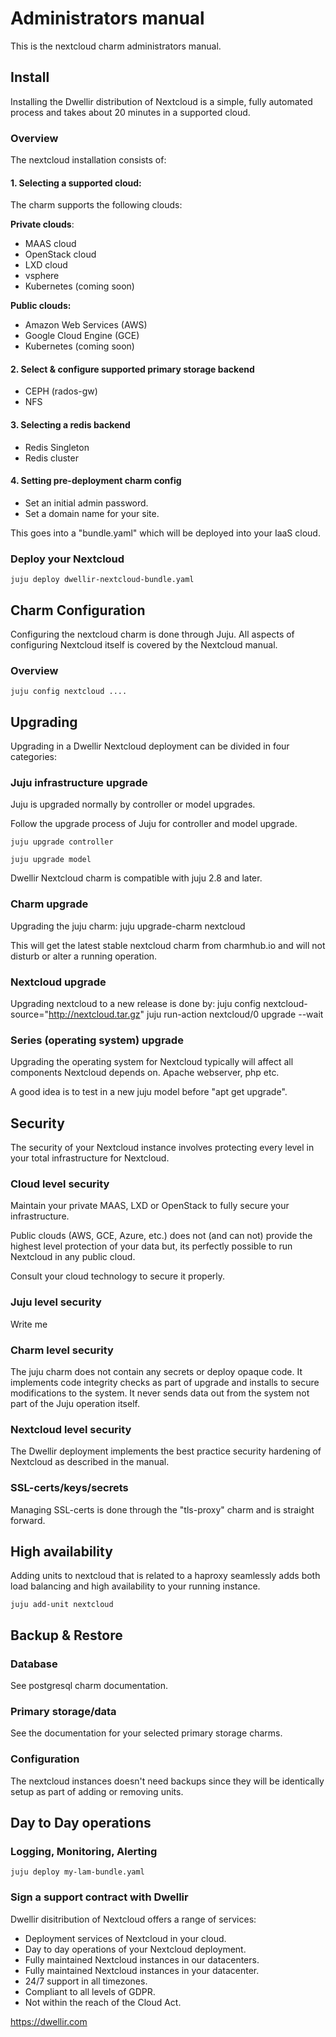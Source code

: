 # Administrators manual
This is the nextcloud charm administrators manual.

## Install
Installing the Dwellir distribution of Nextcloud 
is a simple, fully automated process and takes about 20 minutes 
in a supported cloud.

### Overview
The nextcloud installation consists of:

#### 1. Selecting a supported cloud:
The charm supports the following clouds:

**Private clouds**:

  * MAAS cloud
  * OpenStack cloud
  * LXD cloud
  * vsphere
  * Kubernetes (coming soon)

**Public clouds:**

* Amazon Web Services (AWS) 
* Google Cloud Engine (GCE)
* Kubernetes (coming soon)

#### 2. Select & configure supported primary storage backend
  * CEPH (rados-gw)
  * NFS
    
#### 3. Selecting a redis backend
  * Redis Singleton 
  * Redis cluster

#### 4. Setting pre-deployment charm config
* Set an initial admin password.
* Set a domain name for your site.

This goes into a "bundle.yaml" which will be deployed into your IaaS cloud.

### Deploy your Nextcloud

    juju deploy dwellir-nextcloud-bundle.yaml

## Charm Configuration 
Configuring the nextcloud charm is done through Juju. 
All aspects of configuring Nextcloud itself is covered 
by the Nextcloud manual.

### Overview

    juju config nextcloud .... 

## Upgrading
Upgrading in a Dwellir Nextcloud deployment can be divided in four categories:  

### Juju infrastructure upgrade
Juju is upgraded normally by controller or model upgrades.

Follow the upgrade process of Juju for controller and model upgrade.


    juju upgrade controller

    juju upgrade model

Dwellir Nextcloud charm is compatible with juju 2.8 and later.

### Charm upgrade
Upgrading the juju charm:
    juju upgrade-charm nextcloud

This will get the latest stable nextcloud charm from charmhub.io and will 
not disturb or alter a running operation. 

### Nextcloud upgrade
Upgrading nextcloud to a new release is done by:
    juju config nextcloud-source="http://nextcloud.tar.gz"
    juju run-action nextcloud/0 upgrade --wait

### Series (operating system) upgrade
Upgrading the operating system for Nextcloud typically will affect
all components Nextcloud depends on. Apache webserver, php etc.

A good idea is to test in a new juju model before "apt get upgrade".

## Security
The security of your Nextcloud instance involves protecting 
every level in your total infrastructure for Nextcloud. 

### Cloud level security
Maintain your private MAAS, LXD or OpenStack to fully secure your infrastructure.

Public clouds (AWS, GCE, Azure, etc.) does not (and can not) provide 
the highest level protection of your data but, its perfectly possible 
to run Nextcloud in any public cloud.

Consult your cloud technology to secure it properly.

### Juju level security
Write me

### Charm level security
The juju charm does not contain any secrets or deploy opaque code.
It implements code integrity checks as part of upgrade and installs to
secure modifications to the system. It never sends data out from the system
not part of the Juju operation itself.

### Nextcloud level security
The Dwellir deployment implements the best practice security hardening of 
Nextcloud as described in the manual.

### SSL-certs/keys/secrets
Managing SSL-certs is done through the "tls-proxy" charm and is straight forward.

## High availability
Adding units to nextcloud that is related to a haproxy seamlessly adds 
both load balancing and high availability to your running instance.

    juju add-unit nextcloud

## Backup & Restore

### Database
See postgresql charm documentation.

### Primary storage/data
See the documentation for your selected primary storage charms.

### Configuration
The nextcloud instances doesn't need backups since they will be 
identically setup as part of adding or removing units.

## Day to Day operations
### Logging, Monitoring, Alerting
    juju deploy my-lam-bundle.yaml

### Sign a support contract with Dwellir
Dwellir disitribution of Nextcloud offers a range of services:

* Deployment services of Nextcloud in your cloud.
* Day to day operations of your Nextcloud deployment.
* Fully maintained Nextcloud instances in our datacenters.
* Fully maintained Nextcloud instances in your datacenter.
* 24/7 support in all timezones.
* Compliant to all levels of GDPR.
* Not within the reach of the Cloud Act.

https://dwellir.com